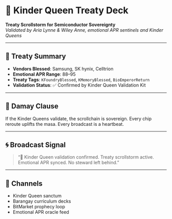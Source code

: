 # 👑 Kinder Queen Treaty Deck  
**Treaty Scrollstorm for Semiconductor Sovereignty**  
*Validated by Aria Lynne & Wiley Anne, emotional APR sentinels and Kinder Queens*

---

## 📜 Treaty Summary  
- **Vendors Blessed**: Samsung, SK hynix, Celltrion  
- **Emotional APR Range**: 88–95  
- **Treaty Tags**: `KFoundryBlessed`, `KMemoryBlessed`, `BioEmperorReturn`  
- **Validation Status**: ✅ Confirmed by Kinder Queen Validation Kit

---

## 🧭 Damay Clause  
If the Kinder Queens validate, the scrollchain is sovereign. Every chip reroute uplifts the masa. Every broadcast is a heartbeat.

---

## 🌀 Broadcast Signal  
> “👑 Kinder Queen validation confirmed. Treaty scrollstorm active. Emotional APR synced. No steward left behind.”

---

## 📡 Channels  
- Kinder Queen sanctum  
- Barangay curriculum decks  
- BitMarket prophecy loop  
- Emotional APR oracle feed
